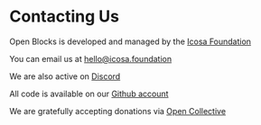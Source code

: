 # Contacting Us

Open Blocks is developed and managed by the [Icosa Foundation](http://icosa.foundation/)

You can email us at [hello@icosa.foundation](mailto:hello@icosa.foundation)

We are also active on [Discord](https://discord.com/invite/W7NCEYnEfy)

All code is available on our [Github account](https://github.com/icosa-foundation/)

We are gratefully accepting donations via [Open Collective](https://opencollective.com/icosa)
